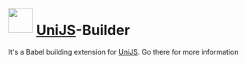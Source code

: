 # <img src="https://avatars0.githubusercontent.com/u/13003405?v=3&s=100" height="50" style="position: relative; top: -5px;" alt=""> [UniJS](https://github.com/unijs/unijs)-Builder

It's a Babel building extension for [UniJS](https://github.com/unijs/unijs). Go there for more information
